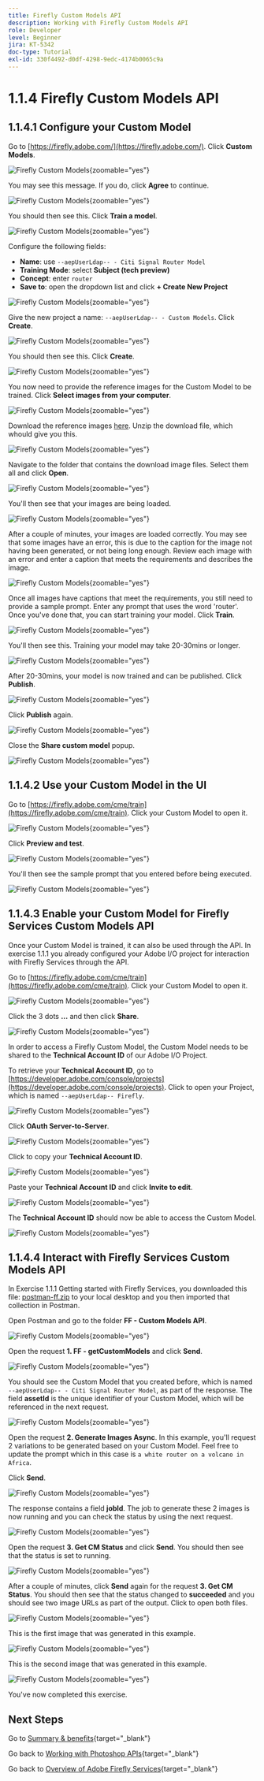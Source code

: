 ```yaml
---
title: Firefly Custom Models API
description: Working with Firefly Custom Models API
role: Developer
level: Beginner
jira: KT-5342
doc-type: Tutorial
exl-id: 330f4492-d0df-4298-9edc-4174b0065c9a
---
```

# 1.1.4 Firefly Custom Models API

## 1.1.4.1 Configure your Custom Model

Go to [https://firefly.adobe.com/](https://firefly.adobe.com/). Click **Custom Models**.

![Firefly Custom Models](./images/ffcm1.png){zoomable="yes"} 

You may see this message. If you do, click **Agree** to continue.

![Firefly Custom Models](./images/ffcm2.png){zoomable="yes"} 

You should then see this. Click **Train a model**.

![Firefly Custom Models](./images/ffcm3.png){zoomable="yes"} 

Configure the following fields:

- **Name**: use `--aepUserLdap-- - Citi Signal Router Model`
- **Training Mode**: select **Subject (tech preview)**
- **Concept**: enter `router`
- **Save to**: open the dropdown list and click **+ Create New Project**

![Firefly Custom Models](./images/ffcm4.png){zoomable="yes"} 

Give the new project a name: `--aepUserLdap-- - Custom Models`. Click **Create**.

![Firefly Custom Models](./images/ffcm5.png){zoomable="yes"} 

You should then see this. Click **Create**.

![Firefly Custom Models](./images/ffcm6.png){zoomable="yes"} 

You now need to provide the reference images for the Custom Model to be trained. Click **Select images from your computer**.

![Firefly Custom Models](./images/ffcm7.png){zoomable="yes"} 

Download the reference images [here](https://tech-insiders.s3.us-west-2.amazonaws.com/CitiSignal_router.zip). Unzip the download file, which whould give you this.

![Firefly Custom Models](./images/ffcm8.png){zoomable="yes"} 

Navigate to the folder that contains the download image files. Select them all and click **Open**.

![Firefly Custom Models](./images/ffcm9.png){zoomable="yes"} 

You'll then see that your images are being loaded.

![Firefly Custom Models](./images/ffcm10.png){zoomable="yes"}

After a couple of minutes, your images are loaded correctly. You may see that some images have an error, this is due to the caption for the image not having been generated, or not being long enough. Review each image with an error and enter a caption that meets the requirements and describes the image.

![Firefly Custom Models](./images/ffcm11.png){zoomable="yes"} 

Once all images have captions that meet the requirements, you still need to provide a sample prompt. Enter any prompt that uses the word 'router'. Once you've done that, you can start training your model. Click **Train**.

![Firefly Custom Models](./images/ffcm12.png){zoomable="yes"} 

You'll then see this. Training your model may take 20-30mins or longer.

![Firefly Custom Models](./images/ffcm13.png){zoomable="yes"} 

After 20-30mins, your model is now trained and can be published. Click **Publish**.

![Firefly Custom Models](./images/ffcm14.png){zoomable="yes"} 

Click **Publish** again.

![Firefly Custom Models](./images/ffcm15.png){zoomable="yes"} 

Close the **Share custom model** popup.

![Firefly Custom Models](./images/ffcm16.png){zoomable="yes"} 

## 1.1.4.2 Use your Custom Model in the UI

Go to [https://firefly.adobe.com/cme/train](https://firefly.adobe.com/cme/train). Click your Custom Model to open it. 

![Firefly Custom Models](./images/ffcm19.png){zoomable="yes"}

Click **Preview and test**.

![Firefly Custom Models](./images/ffcm17.png){zoomable="yes"}

You'll then see the sample prompt that you entered before being executed.

![Firefly Custom Models](./images/ffcm18.png){zoomable="yes"} 

## 1.1.4.3 Enable your Custom Model for Firefly Services Custom Models API

Once your Custom Model is trained, it can also be used through the API. In exercise 1.1.1 you already configured your Adobe I/O project for interaction with Firefly Services through the API. 

Go to [https://firefly.adobe.com/cme/train](https://firefly.adobe.com/cme/train). Click your Custom Model to open it. 

![Firefly Custom Models](./images/ffcm19.png){zoomable="yes"}

Click the 3 dots **...** and then click **Share**.

![Firefly Custom Models](./images/ffcm20.png){zoomable="yes"} 

In order to access a Firefly Custom Model, the Custom Model needs to be shared to the **Technical Account ID** of our Adobe I/O Project.

To retrieve your **Technical Account ID**, go to [https://developer.adobe.com/console/projects](https://developer.adobe.com/console/projects). Click to open your Project, which is named `--aepUserLdap-- Firefly`.

![Firefly Custom Models](./images/ffcm24.png){zoomable="yes"} 

Click **OAuth Server-to-Server**.

![Firefly Custom Models](./images/ffcm25.png){zoomable="yes"} 

Click to copy your **Technical Account ID**.

![Firefly Custom Models](./images/ffcm23.png){zoomable="yes"} 

Paste your **Technical Account ID** and click **Invite to edit**.

![Firefly Custom Models](./images/ffcm21.png){zoomable="yes"} 

The **Technical Account ID** should now be able to access the Custom Model.

![Firefly Custom Models](./images/ffcm22.png){zoomable="yes"}

## 1.1.4.4 Interact with Firefly Services Custom Models API

In Exercise 1.1.1 Getting started with Firefly Services, you downloaded this file: [postman-ff.zip](./../../../assets/postman/postman-ff.zip) to your local desktop and you then imported that collection in Postman.

Open Postman and go to the folder **FF - Custom Models API**.

![Firefly Custom Models](./images/ffcm30.png){zoomable="yes"} 

Open the request **1. FF - getCustomModels** and click **Send**.

![Firefly Custom Models](./images/ffcm31.png){zoomable="yes"} 

You should see the Custom Model that you created before, which is named `--aepUserLdap-- - Citi Signal Router Model`, as part of the response. The field **assetId** is the unique identifier of your Custom Model, which will be referenced in the next request.

![Firefly Custom Models](./images/ffcm32.png){zoomable="yes"} 

Open the request **2. Generate Images Async**. In this example, you'll request 2 variations to be generated based on your Custom Model. Feel free to update the prompt which in this case is `a white router on a volcano in Africa`.

Click **Send**.

![Firefly Custom Models](./images/ffcm33.png){zoomable="yes"} 

The response contains a field **jobId**. The job to generate these 2 images is now running and you can check the status by using the next request.

![Firefly Custom Models](./images/ffcm34.png){zoomable="yes"} 

Open the request **3. Get CM Status** and click **Send**. You should then see that the status is set to running.

![Firefly Custom Models](./images/ffcm35.png){zoomable="yes"} 

After a couple of minutes, click **Send** again for the request **3. Get CM Status**. You should then see that the status changed to **succeeded** and you should see two image URLs as part of the output. Click to open both files.

![Firefly Custom Models](./images/ffcm36.png){zoomable="yes"}

This is the first image that was generated in this example.

![Firefly Custom Models](./images/ffcm37.png){zoomable="yes"}

This is the second image that was generated in this example.

![Firefly Custom Models](./images/ffcm38.png){zoomable="yes"}

You've now completed this exercise.

## Next Steps

Go to [Summary & benefits](./summary.md){target="_blank"}

Go back to [Working with Photoshop APIs](./ex3.md){target="_blank"}

Go back to [Overview of Adobe Firefly Services](./firefly-services.md){target="_blank"}
